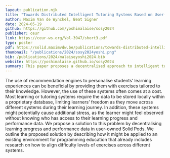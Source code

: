 ```yaml
---
layout: publication.njk
title: "Towards Distributed Intelligent Tutoring Systems Based on User-owned Progress and Performance Data"
author: Maxim Van de Wynckel, Beat Signer
date: 2024-05-19
github: https://github.com/yoshimalaise/sosy2024
publisher: ceur
link: https://ceur-ws.org/Vol-3947/short3.pdf
type: poster
pdf: https://solid.maximvdw.be/publications/towards-distributed-intelligent-tutoring-systems-based-on-user-owned-progress-and-performance-data.pdf
thumbnail: "/publications/2024/sosy2024yoshi.png"
bib: /publications/2024/malaiseyoshi2024.bib
website: https://yoshimalaise.github.io/sosy2024
summary: This paper proposes a decentralised approach to intelligent tutoring systems by storing learning progress and performance data in user-owned Solid Pods, enhancing learner autonomy and privacy.
---
```

The use of recommendation engines to personalise students’ learning experiences can be beneficial by providing them with exercises tailored to their knowledge. However, the use of these systems often comes at a cost. Most learning or tutoring systems require the data to be stored locally within a proprietary database, limiting learners’ freedom as they move across different systems during their learning journey. In addition, these systems might potentially cause additional stress, as the learner might feel observed without knowing who has access to their learning progress and performance data. We propose a solution to this problem by decentralising learning progress and performance data in user-owned Solid Pods. We outline the proposed solution by describing how it might be applied to an existing environment for programming education that already includes research on how to align difficulty levels of exercises across different systems.